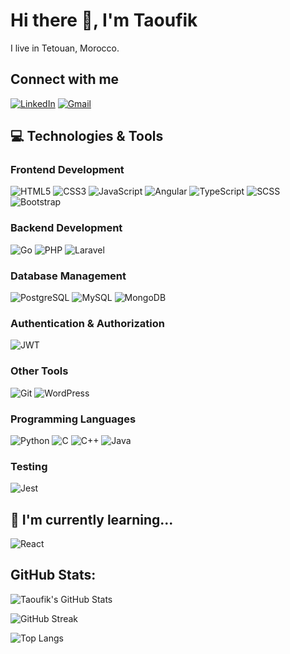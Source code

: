 # Hi there 👋, I'm Taoufik
I live in Tetouan, Morocco.

## Connect with me
[![LinkedIn](https://img.shields.io/badge/-LinkedIn-blue?logo=linkedin&logoColor=white)](https://www.linkedin.com/in/taoufik-benhnina/)
[![Gmail](https://img.shields.io/badge/-Gmail-red?logo=gmail&logoColor=white)](mailto:taoufikbenhnina2001@gmail.com)

## 💻 Technologies & Tools

### Frontend Development
![HTML5](https://img.shields.io/badge/-HTML5-orange?logo=html5&logoColor=white)
![CSS3](https://img.shields.io/badge/-CSS3-blue?logo=css3&logoColor=white)
![JavaScript](https://img.shields.io/badge/-JavaScript-yellow?logo=javascript&logoColor=white)
![Angular](https://img.shields.io/badge/-Angular-red?logo=angular&logoColor=white)
![TypeScript](https://img.shields.io/badge/-TypeScript-blue?logo=typescript&logoColor=white)
![SCSS](https://img.shields.io/badge/-SCSS-pink?logo=sass&logoColor=white)
![Bootstrap](https://img.shields.io/badge/-Bootstrap-purple?logo=bootstrap&logoColor=white)

### Backend Development
![Go](https://img.shields.io/badge/-Go-blue?logo=go&logoColor=white)
![PHP](https://img.shields.io/badge/-PHP-blue?logo=php&logoColor=white)
![Laravel](https://img.shields.io/badge/-Laravel-red?logo=laravel&logoColor=white)

### Database Management
![PostgreSQL](https://img.shields.io/badge/-PostgreSQL-blue?logo=postgresql&logoColor=white)
![MySQL](https://img.shields.io/badge/-MySQL-blue?logo=mysql&logoColor=white)
![MongoDB](https://img.shields.io/badge/-MongoDB-green?logo=mongodb&logoColor=white)

### Authentication & Authorization
![JWT](https://img.shields.io/badge/-JWT-black?logo=jsonwebtokens&logoColor=white)

### Other Tools
![Git](https://img.shields.io/badge/-Git-black?logo=git&logoColor=white)
![WordPress](https://img.shields.io/badge/-WordPress-blue?logo=wordpress&logoColor=white)

### Programming Languages
![Python](https://img.shields.io/badge/-Python-blue?logo=python&logoColor=white)
![C](https://img.shields.io/badge/-C-A8B9CC?logo=c&logoColor=white)
![C++](https://img.shields.io/badge/-C++-00599C?logo=c%2B%2B&logoColor=white)
![Java](https://img.shields.io/badge/-Java-007396?logo=java&logoColor=white)

### Testing
![Jest](https://img.shields.io/badge/-Jest-red?logo=jest&logoColor=white)

## 🌱 I'm currently learning...
![React](https://img.shields.io/badge/-React-blue?logo=react&logoColor=white)


## GitHub Stats:
![Taoufik's GitHub Stats](https://github-readme-stats.vercel.app/api?username=your-username&show_icons=true&theme=dark)

![GitHub Streak](https://github-readme-streak-stats.herokuapp.com/?user=your-username&theme=dark)

![Top Langs](https://github-readme-stats.vercel.app/api/top-langs/?username=your-username&layout=compact&theme=dark)